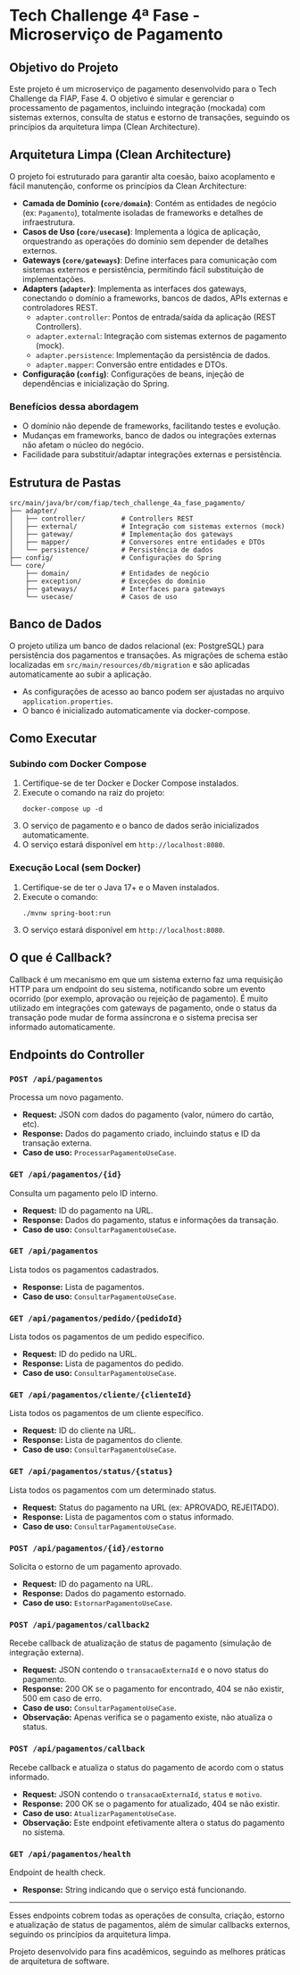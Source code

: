 # Tech Challenge 4ª Fase - Microserviço de Pagamento

## Objetivo do Projeto

Este projeto é um microserviço de pagamento desenvolvido para o Tech Challenge da FIAP, Fase 4. O objetivo é simular e gerenciar o processamento de pagamentos, incluindo integração (mockada) com sistemas externos, consulta de status e estorno de transações, seguindo os princípios da arquitetura limpa (Clean Architecture).

## Arquitetura Limpa (Clean Architecture)

O projeto foi estruturado para garantir alta coesão, baixo acoplamento e fácil manutenção, conforme os princípios da Clean Architecture:

- **Camada de Domínio (`core/domain`)**: Contém as entidades de negócio (ex: `Pagamento`), totalmente isoladas de frameworks e detalhes de infraestrutura.
- **Casos de Uso (`core/usecase`)**: Implementa a lógica de aplicação, orquestrando as operações do domínio sem depender de detalhes externos.
- **Gateways (`core/gateways`)**: Define interfaces para comunicação com sistemas externos e persistência, permitindo fácil substituição de implementações.
- **Adapters (`adapter`)**: Implementa as interfaces dos gateways, conectando o domínio a frameworks, bancos de dados, APIs externas e controladores REST.
  - `adapter.controller`: Pontos de entrada/saída da aplicação (REST Controllers).
  - `adapter.external`: Integração com sistemas externos de pagamento (mock).
  - `adapter.persistence`: Implementação da persistência de dados.
  - `adapter.mapper`: Conversão entre entidades e DTOs.
- **Configuração (`config`)**: Configurações de beans, injeção de dependências e inicialização do Spring.

### Benefícios dessa abordagem
- O domínio não depende de frameworks, facilitando testes e evolução.
- Mudanças em frameworks, banco de dados ou integrações externas não afetam o núcleo do negócio.
- Facilidade para substituir/adaptar integrações externas e persistência.

## Estrutura de Pastas

```
src/main/java/br/com/fiap/tech_challenge_4a_fase_pagamento/
├── adapter/
│   ├── controller/         # Controllers REST
│   ├── external/           # Integração com sistemas externos (mock)
│   ├── gateway/            # Implementação dos gateways
│   ├── mapper/             # Conversores entre entidades e DTOs
│   └── persistence/        # Persistência de dados
├── config/                 # Configurações do Spring
└── core/
    ├── domain/             # Entidades de negócio
    ├── exception/          # Exceções do domínio
    ├── gateways/           # Interfaces para gateways
    └── usecase/            # Casos de uso
```

## Banco de Dados

O projeto utiliza um banco de dados relacional (ex: PostgreSQL) para persistência dos pagamentos e transações. As migrações de schema estão localizadas em `src/main/resources/db/migration` e são aplicadas automaticamente ao subir a aplicação.

- As configurações de acesso ao banco podem ser ajustadas no arquivo `application.properties`.
- O banco é inicializado automaticamente via docker-compose.

## Como Executar

### Subindo com Docker Compose

1. Certifique-se de ter Docker e Docker Compose instalados.
2. Execute o comando na raiz do projeto:
   ```
   docker-compose up -d
   ```
3. O serviço de pagamento e o banco de dados serão inicializados automaticamente.
4. O serviço estará disponível em `http://localhost:8080`.

### Execução Local (sem Docker)

1. Certifique-se de ter o Java 17+ e o Maven instalados.
2. Execute o comando:
   ```
   ./mvnw spring-boot:run
   ```
3. O serviço estará disponível em `http://localhost:8080`.

## O que é Callback?

Callback é um mecanismo em que um sistema externo faz uma requisição HTTP para um endpoint do seu sistema, notificando sobre um evento ocorrido (por exemplo, aprovação ou rejeição de pagamento). É muito utilizado em integrações com gateways de pagamento, onde o status da transação pode mudar de forma assíncrona e o sistema precisa ser informado automaticamente.

## Endpoints do Controller

### `POST /api/pagamentos`
Processa um novo pagamento.
- **Request:** JSON com dados do pagamento (valor, número do cartão, etc).
- **Response:** Dados do pagamento criado, incluindo status e ID da transação externa.
- **Caso de uso:** `ProcessarPagamentoUseCase`.

### `GET /api/pagamentos/{id}`
Consulta um pagamento pelo ID interno.
- **Request:** ID do pagamento na URL.
- **Response:** Dados do pagamento, status e informações da transação.
- **Caso de uso:** `ConsultarPagamentoUseCase`.

### `GET /api/pagamentos`
Lista todos os pagamentos cadastrados.
- **Response:** Lista de pagamentos.
- **Caso de uso:** `ConsultarPagamentoUseCase`.

### `GET /api/pagamentos/pedido/{pedidoId}`
Lista todos os pagamentos de um pedido específico.
- **Request:** ID do pedido na URL.
- **Response:** Lista de pagamentos do pedido.
- **Caso de uso:** `ConsultarPagamentoUseCase`.

### `GET /api/pagamentos/cliente/{clienteId}`
Lista todos os pagamentos de um cliente específico.
- **Request:** ID do cliente na URL.
- **Response:** Lista de pagamentos do cliente.
- **Caso de uso:** `ConsultarPagamentoUseCase`.

### `GET /api/pagamentos/status/{status}`
Lista todos os pagamentos com um determinado status.
- **Request:** Status do pagamento na URL (ex: APROVADO, REJEITADO).
- **Response:** Lista de pagamentos com o status informado.
- **Caso de uso:** `ConsultarPagamentoUseCase`.

### `POST /api/pagamentos/{id}/estorno`
Solicita o estorno de um pagamento aprovado.
- **Request:** ID do pagamento na URL.
- **Response:** Dados do pagamento estornado.
- **Caso de uso:** `EstornarPagamentoUseCase`.

### `POST /api/pagamentos/callback2`
Recebe callback de atualização de status de pagamento (simulação de integração externa).
- **Request:** JSON contendo o `transacaoExternaId` e o novo status do pagamento.
- **Response:** 200 OK se o pagamento for encontrado, 404 se não existir, 500 em caso de erro.
- **Caso de uso:** `ConsultarPagamentoUseCase`.
- **Observação:** Apenas verifica se o pagamento existe, não atualiza o status.

### `POST /api/pagamentos/callback`
Recebe callback e atualiza o status do pagamento de acordo com o status informado.
- **Request:** JSON contendo o `transacaoExternaId`, `status` e `motivo`.
- **Response:** 200 OK se o pagamento for atualizado, 404 se não existir.
- **Caso de uso:** `AtualizarPagamentoUseCase`.
- **Observação:** Este endpoint efetivamente altera o status do pagamento no sistema.

### `GET /api/pagamentos/health`
Endpoint de health check.
- **Response:** String indicando que o serviço está funcionando.

---

Esses endpoints cobrem todas as operações de consulta, criação, estorno e atualização de status de pagamentos, além de simular callbacks externos, seguindo os princípios da arquitetura limpa.

Projeto desenvolvido para fins acadêmicos, seguindo as melhores práticas de arquitetura de software.